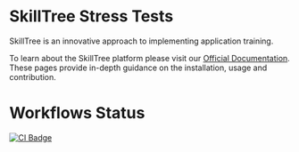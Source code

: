 # SkillTree Stress Tests

SkillTree is an innovative approach to implementing application training.

To learn about the SkillTree platform please visit our [Official Documentation](https://code.nsa.gov/skills-docs/). 
These pages provide in-depth guidance on the installation, usage and contribution.    

# Workflows Status

[![CI Badge](https://github.com/NationalSecurityAgency/skills-stress-tests/workflows/Continuous%20Integration/badge.svg)](https://github.com/NationalSecurityAgency/skills-service/actions?query=workflow%3A%22Continuous+Integration%22)

